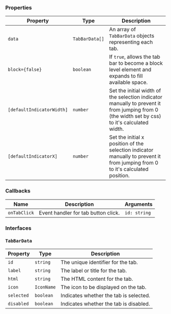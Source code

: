 ### Properties

| Property                                         | Type           | Description                                                                                        |
| ------------------------------------------------ | -------------- | -------------------------------------------------------------------------------------------------- |
| `data`                                           | `TabBarData[]` | An array of `TabBarData` objects representing each tab.                                            |
| `block={false}`                                  | `boolean`      | If `true`, allows the tab bar to become a block level element and expands to fill available space. |
| `[defaultIndicatorWidth]`                        | `number`       | Set the initial width of the selection indicator manually to prevent it from jumping from 0 (the width set by css) to it's calculated width. |
| `[defaultIndicatorX]`                            | `number`       | Set the initial x position of the selection indicator manually to prevent it from jumping from 0 to it's calculated position. |

### Callbacks

| Name         | Description                         | Arguments    |
| ------------ | ----------------------------------- | ------------ |
| `onTabClick` | Event handler for tab button click. | `id: string` |

### Interfaces

### `TabBarData`

| Property   | Type       | Description                            |
| ---------- | ---------- | -------------------------------------- |
| `id`       | `string`   | The unique identifier for the tab.     |
| `label`    | `string`   | The label or title for the tab.        |
| `html`     | `string`   | The HTML content for the tab.          |
| `icon`     | `IconName` | The icon to be displayed on the tab.   |
| `selected` | `boolean`  | Indicates whether the tab is selected. |
| `disabled` | `boolean`  | Indicates whether the tab is disabled. |
